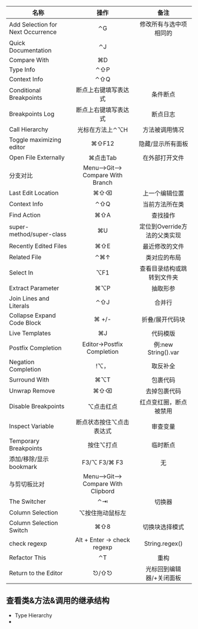 名称 | 操作 | 备注
--- | :---: | :---:
Add Selection for Next Occurrence | ⌃G| 修改所有与选中项相同的
Quick Documentation | ⌃J | 
Compare With | ⌘D| 
Type Info | ⌃⇧P| 
Context Info | ⌃⇧Q | 
Conditional Breakpoints | 断点上右键填写表达式 | 条件断点
Breakpoints Log | 断点上右键填写表达式 | 断点日志
Call Hierarchy | 光标在方法上⌃⌥H | 方法被调用情况 
Toggle maximizing editor | ⌘⇧F12 | 隐藏/显示所有面板
Open File Externally | ⌘点击Tab | 在外部打开文件
分支对比 |Menu-->Git--> Compare With Branch |
Last Edit Location | ⌘⇧⌫ | 上一个编辑位置
Context Info | ⌃⇧Q | 当前方法所在类 
Find Action | ⌘⇧A | 查找操作
super-method/super-class | ⌘U | 定位到Override方法的父类实现
Recently Edited Files | ⌘⇧E | 最近修改的文件
Related File | ⌃⌘↑ | 类对应的布局
Select In | ⌥F1 | 查看目录结构或跳转到文件夹
Extract Parameter | ⌘⌥P | 抽取形参 
Join Lines and Literals | ⌃⇧J | 合并行 
Collapse Expand Code Block | ⌘ +/- | 折叠/展开代码块
Live Templates | ⌘J | 代码模版 
Postfix Completion | Editor→Postfix Completion | 例:new String().var 
Negation Completion | !⌥，| 取反补全
Surround With | ⌘⌥T | 包裹代码 
Unwrap Remove | ⌘⇧⌫ | 去掉包裹代码 
Disable Breakpoints | ⌥点击红点 | 红点变红圈，断点被禁用 
Inspect Variable | 断点状态按住⌥点击表达式 | 审查变量
Temporary Breakpoints | 按住⌥打点 | 临时断点 
添加/移除/显示bookmark | F3/⌥ F3/⌘ F3 |无
与剪切板比对 |Menu-->Git--> Compare With Clipbord |
The Switcher | ⌃⇥ | 切换器
Column Selection | ⌥按住拖动鼠标左 | 
Column Selection Switch | ⌘⇧8 | 切换块选择模式
check regexp | Alt + Enter → check regexp | String.regex()
Refactor This | ⌃T | 重构 
Return to the Editor | ⎋/⇧⎋ | 光标回到编辑器/+关闭面板

## 查看类&方法&调用的继承结构
* Type Hierarchy
* 
